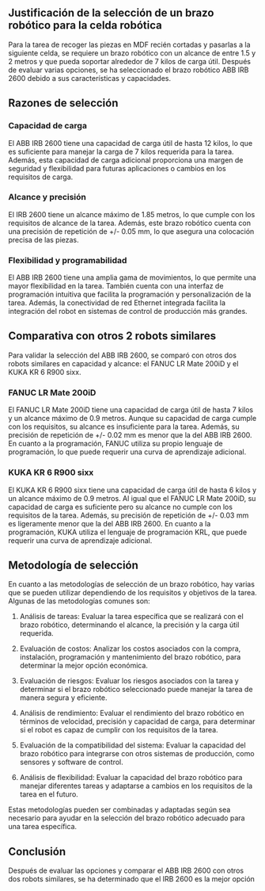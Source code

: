 ## Justificación de la selección de un brazo robótico para la celda robótica
Para la tarea de recoger las piezas en MDF recién cortadas y pasarlas a la siguiente celda, se requiere un brazo robótico con un alcance de entre 1.5 y 2 metros y que pueda soportar alrededor de 7 kilos de carga útil. Después de evaluar varias opciones, se ha seleccionado el brazo robótico ABB IRB 2600 debido a sus características y capacidades.

## Razones de selección
### Capacidad de carga
El ABB IRB 2600 tiene una capacidad de carga útil de hasta 12 kilos, lo que es suficiente para manejar la carga de 7 kilos requerida para la tarea. Además, esta capacidad de carga adicional proporciona una margen de seguridad y flexibilidad para futuras aplicaciones o cambios en los requisitos de carga.

### Alcance y precisión
El IRB 2600 tiene un alcance máximo de 1.85 metros, lo que cumple con los requisitos de alcance de la tarea. Además, este brazo robótico cuenta con una precisión de repetición de +/- 0.05 mm, lo que asegura una colocación precisa de las piezas.

### Flexibilidad y programabilidad
El ABB IRB 2600 tiene una amplia gama de movimientos, lo que permite una mayor flexibilidad en la tarea. También cuenta con una interfaz de programación intuitiva que facilita la programación y personalización de la tarea. Además, la conectividad de red Ethernet integrada facilita la integración del robot en sistemas de control de producción más grandes.

## Comparativa con otros 2 robots similares
Para validar la selección del ABB IRB 2600, se comparó con otros dos robots similares en capacidad y alcance: el FANUC LR Mate 200iD y el KUKA KR 6 R900 sixx.

### FANUC LR Mate 200iD
El FANUC LR Mate 200iD tiene una capacidad de carga útil de hasta 7 kilos y un alcance máximo de 0.9 metros. Aunque su capacidad de carga cumple con los requisitos, su alcance es insuficiente para la tarea. Además, su precisión de repetición de +/- 0.02 mm es menor que la del ABB IRB 2600. En cuanto a la programación, FANUC utiliza su propio lenguaje de programación, lo que puede requerir una curva de aprendizaje adicional.

### KUKA KR 6 R900 sixx
El KUKA KR 6 R900 sixx tiene una capacidad de carga útil de hasta 6 kilos y un alcance máximo de 0.9 metros. Al igual que el FANUC LR Mate 200iD, su capacidad de carga es suficiente pero su alcance no cumple con los requisitos de la tarea. Además, su precisión de repetición de +/- 0.03 mm es ligeramente menor que la del ABB IRB 2600. En cuanto a la programación, KUKA utiliza el lenguaje de programación KRL, que puede requerir una curva de aprendizaje adicional.

## Metodología de selección

En cuanto a las metodologías de selección de un brazo robótico, hay varias que se pueden utilizar dependiendo de los requisitos y objetivos de la tarea. Algunas de las metodologías comunes son:

1. Análisis de tareas: Evaluar la tarea específica que se realizará con el brazo robótico, determinando el alcance, la precisión y la carga útil requerida.

2. Evaluación de costos: Analizar los costos asociados con la compra, instalación, programación y mantenimiento del brazo robótico, para determinar la mejor opción económica.

3. Evaluación de riesgos: Evaluar los riesgos asociados con la tarea y determinar si el brazo robótico seleccionado puede manejar la tarea de manera segura y eficiente.

4. Análisis de rendimiento: Evaluar el rendimiento del brazo robótico en términos de velocidad, precisión y capacidad de carga, para determinar si el robot es capaz de cumplir con los requisitos de la tarea.

5. Evaluación de la compatibilidad del sistema: Evaluar la capacidad del brazo robótico para integrarse con otros sistemas de producción, como sensores y software de control.

6. Análisis de flexibilidad: Evaluar la capacidad del brazo robótico para manejar diferentes tareas y adaptarse a cambios en los requisitos de la tarea en el futuro.

Estas metodologías pueden ser combinadas y adaptadas según sea necesario para ayudar en la selección del brazo robótico adecuado para una tarea específica.

## Conclusión
Después de evaluar las opciones y comparar el ABB IRB 2600 con otros dos robots similares, se ha determinado que el IRB 2600 es la mejor opción